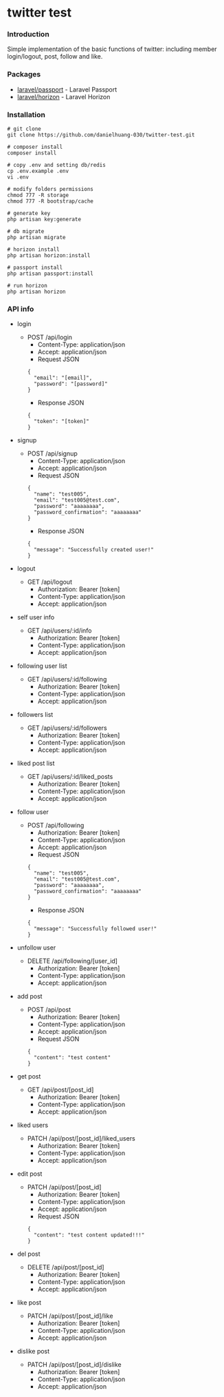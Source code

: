 # twitter test

### Introduction
Simple implementation of the basic functions of twitter: including member login/logout, post, follow and like.

### Packages
- [laravel/passport](https://github.com/laravel/passport) - Laravel Passport
- [laravel/horizon](https://github.com/laravel/horizon) - Laravel Horizon

### Installation

```shell
# git clone
git clone https://github.com/danielhuang-030/twitter-test.git

# composer install
composer install

# copy .env and setting db/redis
cp .env.example .env
vi .env

# modify folders permissions
chmod 777 -R storage
chmod 777 -R bootstrap/cache

# generate key
php artisan key:generate

# db migrate
php artisan migrate

# horizon install
php artisan horizon:install

# passport install
php artisan passport:install

# run horizon
php artisan horizon

```

### API info

* login
  * POST /api/login
    * Content-Type: application/json
    * Accept: application/json
    * Request JSON
    ```
    {
      "email": "[email]",
      "password": "[password]"
    }
    ```
    * Response JSON
    ```
    {
      "token": "[token]"
    }
    ```

* signup
  * POST /api/signup
    * Content-Type: application/json
    * Accept: application/json
    * Request JSON
    ```
    {
      "name": "test005",
      "email": "test005@test.com",
      "password": "aaaaaaaa",
      "password_confirmation": "aaaaaaaa"
    }
    ```
    * Response JSON
    ```
    {
      "message": "Successfully created user!"
    }
    ```

* logout
  * GET /api/logout
    * Authorization: Bearer [token]
    * Content-Type: application/json
    * Accept: application/json

* self user info
  * GET /api/users/:id/info
    * Authorization: Bearer [token]
    * Content-Type: application/json
    * Accept: application/json

* following user list
  * GET /api/users/:id/following
    * Authorization: Bearer [token]
    * Content-Type: application/json
    * Accept: application/json

* followers list
  * GET /api/users/:id/followers
    * Authorization: Bearer [token]
    * Content-Type: application/json
    * Accept: application/json

* liked post list
  * GET /api/users/:id/liked_posts
    * Authorization: Bearer [token]
    * Content-Type: application/json
    * Accept: application/json

* follow user
  * POST /api/following
    * Authorization: Bearer [token]
    * Content-Type: application/json
    * Accept: application/json
    * Request JSON
    ```
    {
      "name": "test005",
      "email": "test005@test.com",
      "password": "aaaaaaaa",
      "password_confirmation": "aaaaaaaa"
    }
    ```
    * Response JSON
    ```
    {
      "message": "Successfully followed user!"
    }
    ```

* unfollow user
  * DELETE /api/following/[user_id]
    * Authorization: Bearer [token]
    * Content-Type: application/json
    * Accept: application/json

* add post
  * POST /api/post
    * Authorization: Bearer [token]
    * Content-Type: application/json
    * Accept: application/json
    * Request JSON
    ```
    {
      "content": "test content"
    }
    ```

* get post
  * GET /api/post/[post_id]
    * Authorization: Bearer [token]
    * Content-Type: application/json
    * Accept: application/json

* liked users
  * PATCH /api/post/[post_id]/liked_users
    * Authorization: Bearer [token]
    * Content-Type: application/json
    * Accept: application/json

* edit post
  * PATCH /api/post/[post_id]
    * Authorization: Bearer [token]
    * Content-Type: application/json
    * Accept: application/json
    * Request JSON
    ```
    {
      "content": "test content updated!!!"
    }
    ```

* del post
  * DELETE /api/post/[post_id]
    * Authorization: Bearer [token]
    * Content-Type: application/json
    * Accept: application/json

* like post
  * PATCH /api/post/[post_id]/like
    * Authorization: Bearer [token]
    * Content-Type: application/json
    * Accept: application/json

* dislike post
  * PATCH /api/post/[post_id]/dislike
    * Authorization: Bearer [token]
    * Content-Type: application/json
    * Accept: application/json